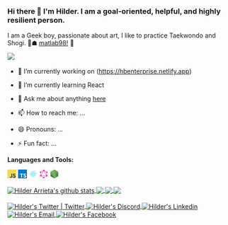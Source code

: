 ### Hi there 👋 I'm Hilder. I am a goal-oriented, helpful, and highly resilient person.

I am a Geek boy, passionate about art, I like to practice Taekwondo and Shogi. 🥋☗ [matlab98!](https://matlab98.github.io) 👋

<!--
**matlab98/matlab98** is a ✨ _special_ ✨ repository because its `README.md` (this file) appears on your GitHub profile.

Here are some ideas to get you started:


-->


<img src="https://readme-typing-svg.herokuapp.com?font=Open+Sans&color=F77676&width=500&lines=This+is+my+GitHub+stats">  

- 🔭 I’m currently working on (https://hbenterprise.netlify.app)
- 🌱 I’m currently learning React
- 💬 Ask me about anything [here](https://github.com/matlab98/matlab98/issues)

- 📫 How to reach me: ...
- 😄 Pronouns: ...
- ⚡ Fun fact: ...

**Languages and Tools:**  

<code><img height="20" src="https://raw.githubusercontent.com/github/explore/80688e429a7d4ef2fca1e82350fe8e3517d3494d/topics/javascript/javascript.png"></code>
<code><img height="20" src="https://raw.githubusercontent.com/github/explore/80688e429a7d4ef2fca1e82350fe8e3517d3494d/topics/typescript/typescript.png"></code>
<code><img height="20" src="https://raw.githubusercontent.com/github/explore/80688e429a7d4ef2fca1e82350fe8e3517d3494d/topics/react/react.png"></code>
<code><img height="20" src="https://raw.githubusercontent.com/github/explore/5c058a388828bb5fde0bcafd4bc867b5bb3f26f3/topics/graphql/graphql.png"></code>
<code><img height="20" src="https://raw.githubusercontent.com/github/explore/80688e429a7d4ef2fca1e82350fe8e3517d3494d/topics/nodejs/nodejs.png"></code>    


<a href="">
  <img align="center" src="https://github-readme-stats.vercel.app/api?username=matlab98&show_icons=true&count_private=true&theme=dracula&line_height=27" 
       alt="Hilder Arrieta's github stats" />
</a>
<a href="">
  <img align="center" src="https://github-readme-stats.vercel.app/api/top-langs/?username=matlab98&layout=compact&theme=material-palenight" />
</a>

<a href="">
  <img align="center" src="https://github-readme-stats.vercel.app/api/pin/?username=matlab98&repo=github-readme-stats&theme=material-palenight" />
</a>    
<a href="">
  <img align="center" src="https://github-readme-stats.vercel.app/api/pin/?username=matlab98&repo=matlab98.github.io&theme=material-palenight" />
</a>
<br />
<br />

<a href="https://twitter.com/HilbraKaku">
  <img align="center" alt="Hilder's Twitter | Twitter" width="21px" src="https://img.icons8.com/color/96/000000/twitter--v1.png" />
</a>
<a href="https://discord.gg/tMtNNrHmGe">
  <img align="center" alt="Hilder's Discord" width="21px" src="https://img.icons8.com/color/96/000000/discord-new-logo.png" />
</a>
<a href="https://www.linkedin.com/in/hilbra-kaku/">
  <img align="center" alt="Hilder's Linkedin" width="21px" src="https://img.icons8.com/fluent/96/000000/linkedin.png" />
</a>
<a href="http://harrietaruiz19@outlook.com">
  <img align="center" alt="Hilder's Email" width="21px" src="https://img.icons8.com/color/96/000000/important-mail.png" />
</a>
<a href="https://www.facebook.com/Hildera/">
  <img align="center" alt="Hilder's Facebook" width="21px" src="https://img.icons8.com/color/96/000000/facebook.png" />
</a>


